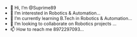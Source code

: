 - 👋 Hi, I’m @Suprime89
- 👀 I’m interested in Robotics & Automation...
- 🌱 I’m currently learning B.Tech in Robotics & Automation...
- 💞️ I’m looking to collaborate on Robotics projects ...
- 📫 How to reach me 8972297093...

<!---
Suprime89/Suprime89 is a ✨ special ✨ repository because its `README.md` (this file) appears on your GitHub profile.
You can click the Preview link to take a look at your changes.
--->
